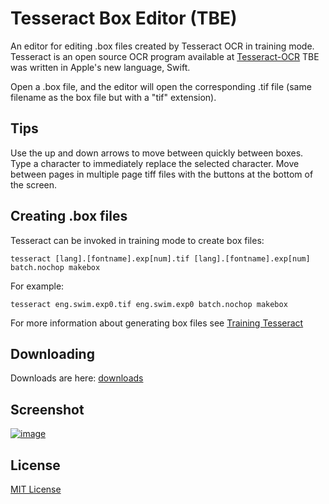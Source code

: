 # Tesseract Box Editor (TBE)

An editor for editing .box files created by Tesseract OCR in training mode.
Tesseract is an open source OCR program available at [Tesseract-OCR](https://code.google.com/p/tesseract-ocr/)
TBE was written in Apple's new language, Swift.

Open a .box file, and the editor will open the corresponding
.tif file (same filename as the box file but with a "tif" extension).

## Tips

Use the up and down arrows to move between quickly between boxes. Type a
character to immediately replace the selected character. Move between pages in multiple
page tiff files with the buttons at the bottom of the screen.

## Creating .box files

Tesseract can be invoked in training mode to create box files:

```
tesseract [lang].[fontname].exp[num].tif [lang].[fontname].exp[num] batch.nochop makebox
```

For example:

```
tesseract eng.swim.exp0.tif eng.swim.exp0 batch.nochop makebox
```

For more information about generating box files see [Training Tesseract](https://code.google.com/p/tesseract-ocr/wiki/TrainingTesseract3)

## Downloading

Downloads are here: [downloads](https://github.com/enlarsen/Tesseract-Box-Editor/releases)

## Screenshot

[![image](https://raw.githubusercontent.com/enlarsen/Tesseract-Box-Editor/master/Tesseract-Box-Editor/TBE-1-thumb.jpg "Screenshot")](https://raw.githubusercontent.com/enlarsen/Tesseract-Box-Editor/master/Tesseract-Box-Editor/TBE-1.jpg)

## License

[MIT License](http://zonorocha.mit-license.org)
